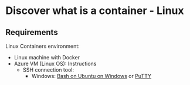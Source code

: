 # Discover what is a container - Linux

## Requirements
Linux Containers environment:
-   Linux machine with Docker
-   Azure VM (Linux OS): Instructions
    -   SSH connection tool:
        -   Windows: [Bash on Ubuntu on Windows](https://msdn.microsoft.com/es-es/commandline/wsl/about) or [PuTTY](http://www.putty.org/)
